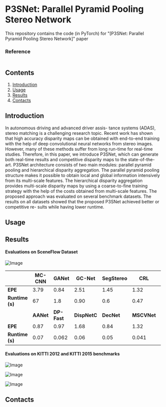 # P3SNet: Parallel Pyramid Pooling Stereo Network

This repository contains the code (in PyTorch) for "[P3SNet: Parallel Pyramid Pooling Stereo Network]" paper   

### Reference
```

```

## Contents

1. [Introduction](#introduction)
2. [Usage](#usage)
3. [Results](#results)
4. [Contacts](#contacts)

## Introduction

In autonomous driving and advanced driver assis-
tance systems (ADAS), stereo matching is a challenging research
topic. Recent work has shown that high accuracy disparity maps
can be obtained with end-to-end training with the help of deep
convolutional neural networks from stereo images. However,
many of these methods suffer from long run-time for real-time
studies. Therefore, in this paper, we introduce P3SNet, which can
generate both real-time results and competitive disparity maps
to the state-of-the-art. P3SNet architecture consists of two main
modules: parallel pyramid pooling and hierarchical disparity
aggregation. The parallel pyramid pooling structure makes it
possible to obtain local and global information intensively from
its multi-scale features. The hierarchical disparity aggregation
provides multi-scale disparity maps by using a coarse-to-fine
training strategy with the help of the costs obtained from
multi-scale features. The proposed approach was evaluated on
several benchmark datasets. The results on all datasets showed
that the proposed P3SNet achieved better or competitive re-
sults while having lower runtime.

## Usage

## Results

#### Evaluations on SceneFlow Dataset

![Image](https://github.com/aemlek/P3SNet/blob/main/figure/table-4.png "KITTI20215_results")


|  | MC-CNN | GANet | GC-Net | SegStereo | CRL | PSMNet | LEAStereo | DP-Best|
|---|---|---|---|---|---|---|---|---|
| <strong>EPE</strong> | 3.79| 0.84 |2.51 |1.45 |1.32| 1.09 |0.78 |0.86|
| <strong>Runtime (s)</strong> | 67 | 1.8 | 0.90 | 0.6 | 0.47 | 0.41 | 0.3 | 0.182|
|  | <strong>AANet</strong>  | <strong>DP-Fast</strong> | <strong>DispNetC</strong> | <strong>DecNet</strong> | <strong>MSCVNet</strong> |<strong>StereoNet</strong>  | <strong>P3SNet+</strong>| <strong>P3SNet</strong> |
| <strong>EPE</strong>  | 0.87 | 0.97 | 1.68 | 0.84 | 1.32 | 1.1 | 1.09 | 1.16 |
| <strong>Runtime (s)</strong> |0.07 | 0.062 | 0.06 | 0.05 | 0.041 | 0.015 | 0.015 | 0.012 |


#### Evaluations on KITTI 2012 and KITTI 2015 benchmarks

![Image](https://github.com/aemlek/P3SNet/blob/main/figure/KITTI20212_results.png "KITTI20212_results")

![Image](https://github.com/aemlek/P3SNet/blob/main/figure/KITTI20215_results.png "KITTI20215_results")


![Image](https://github.com/aemlek/P3SNet/blob/main/figure/table-5.png "KITTI20215_results")


## Contacts
